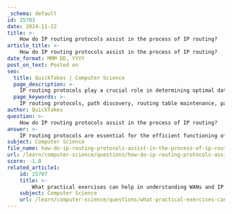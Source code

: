 ```yaml
---
_schema: default
id: 15703
date: 2024-11-22
title: >-
    How do IP routing protocols assist in the process of IP routing?
article_title: >-
    How do IP routing protocols assist in the process of IP routing?
date_format: MMM DD, YYYY
post_on_text: Posted on
seo:
  title: QuickTakes | Computer Science
  page_description: >-
    IP routing protocols play a crucial role in determining optimal data paths, maintaining routing tables, and ensuring reliable and efficient communication across networks.
  page_keywords: >-
    IP routing protocols, path discovery, routing table maintenance, path selection, scalability, redundancy, Interior Gateway Protocols, Exterior Gateway Protocols, dynamic routing, static routing
author: QuickTakes
question: >-
    How do IP routing protocols assist in the process of IP routing?
answer: >-
    IP routing protocols are essential for the efficient functioning of computer networks, as they facilitate the process of determining the best paths for data packets to travel from a source to a destination. Here’s how they assist in the process of IP routing:\n\n1. **Path Discovery**: Routing protocols help routers discover all available paths in the network. They enable routers to learn about the various routes that can be taken to reach a specific destination, which is crucial for effective routing.\n\n2. **Routing Table Maintenance**: These protocols maintain up-to-date routing tables, which are essential for directing packets to their destinations. By continuously exchanging information about network topology and path availability, routing protocols ensure that routers have the most current data to make routing decisions.\n\n3. **Path Selection**: When multiple paths exist between a source and a destination, routing protocols evaluate various metrics (such as hops, bandwidth, load, cost, and reliability) to select the optimal path. This selection process is vital for optimizing network performance and ensuring efficient data transmission.\n\n4. **Scalability and Redundancy**: Routing protocols provide scalability, allowing networks to grow without significant reconfiguration. They also offer redundancy, ensuring that if one path fails, alternative routes can be utilized, thus enhancing network reliability.\n\n5. **Types of Protocols**: There are various types of routing protocols, categorized into:\n   - **Interior Gateway Protocols (IGPs)**: These include link-state protocols (like OSPF and IS-IS) and distance-vector protocols (like RIP and RIPv2), which operate within a single autonomous system.\n   - **Exterior Gateway Protocols (EGPs)**: These are used for routing between different autonomous systems, with BGP (Border Gateway Protocol) being the most prominent example.\n\n6. **Dynamic vs. Static Routing**: Routing protocols can be classified as dynamic or static. Dynamic routing protocols automatically adjust to changes in the network, while static routing requires manual configuration. Dynamic protocols are generally preferred in larger, more complex networks due to their adaptability.\n\nIn summary, IP routing protocols are fundamental to the routing process, enabling efficient communication across networks by discovering paths, maintaining routing tables, selecting optimal routes, and providing scalability and redundancy.
subject: Computer Science
file_name: how-do-ip-routing-protocols-assist-in-the-process-of-ip-routing.md
url: /learn/computer-science/questions/how-do-ip-routing-protocols-assist-in-the-process-of-ip-routing
score: -1.0
related_article1:
    id: 15707
    title: >-
        What practical exercises can help in understanding WANs and IP routing?
    subject: Computer Science
    url: /learn/computer-science/questions/what-practical-exercises-can-help-in-understanding-wans-and-ip-routing
---
```


&nbsp;